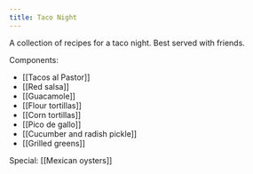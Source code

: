 ```yaml
---
title: Taco Night
---
```


A collection of recipes for a taco night. Best served with friends.

Components:
- [[Tacos al Pastor]]
- [[Red salsa]]
- [[Guacamole]]
- [[Flour tortillas]]
- [[Corn tortillas]]
- [[Pico de gallo]]
- [[Cucumber and radish pickle]]
- [[Grilled greens]]

Special: [[Mexican oysters]]
